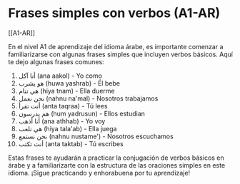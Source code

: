 # Frases simples con verbos (A1-AR)

[[A1-AR]]

En el nivel A1 de aprendizaje del idioma árabe, es importante comenzar a familiarizarse con algunas frases simples que incluyen verbos básicos. Aquí te dejo algunas frases comunes:

1. أنا آكل (ana aakol) - Yo como
2. هو يشرب (huwa yashrab) - Él bebe
3. هي تنام (hiya tnam) - Ella duerme
4. نحن نعمل (nahnu na'mal) - Nosotros trabajamos
5. أنت تقرأ (anta taqraa) - Tú lees
6. هم يدرسون (hum yadrusun) - Ellos estudian
7. أنا أذهب (ana athhab) - Yo voy
8. هي تلعب (hiya tala'ab) - Ella juega
9. نحن نستمع (nahnu nustame') - Nosotros escuchamos
10. أنت تكتب (anta taktab) - Tú escribes

Estas frases te ayudarán a practicar la conjugación de verbos básicos en árabe y a familiarizarte con la estructura de las oraciones simples en este idioma. ¡Sigue practicando y enhorabuena por tu aprendizaje!
